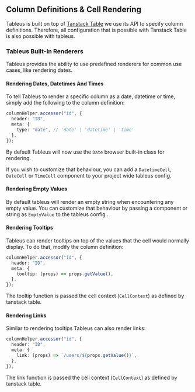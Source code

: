 ## Column Definitions & Cell Rendering

Tableus is built on top of [Tanstack Table](https://tanstack.com/table/v8/) we
use its API to specify column definitions. Therefore, all configuration that is
possible with Tanstack Table is also possible with tableus.

### Tableus Built-In Renderers

Tableus provides the ability to use predefined renderers for common use cases,
like rendering dates.

#### Rendering Dates, Datetimes And Times

To tell Tableus to render a specific column as a date, datetime or time, simply
add the following to the column definition:

```typescript
columnHelper.accessor("id", {
  header: "ID",
  meta: {
    type: "date", // 'date' | 'datetime' | 'time'
  },
});
```

By default Tableus will now use the `Date` browser built-in class for
rendering.

If you wish to customize that behaviour, you can add a `DatetimeCell`,
`DateCell` or `TimeCell` component to your project wide tableus config.

#### Rendering Empty Values

By default tableus will render an empty string when encountering any empty
value. You can customize that behaviour by passing a component or string as
`EmptyValue` to the tableus config .

#### Rendering Tooltips

Tableus can render tooltips on top of the values that the cell would normally
display. To do that, modify the column definition:

```typescript
columnHelper.accessor("id", {
  header: "ID",
  meta: {
    tooltip: (props) => props.getValue(),
  },
});
```

The tooltip function is passed the cell context (`CellContext`) as defined by tanstack table.

#### Rendering Links

Similar to rendering tooltips Tableus can also render links:

```typescript
columnHelper.accessor("id", {
  header: "ID",
  meta: {
    link: (props) => `/users/${props.getValue()}`,
  },
});
```

The link function is passed the cell context (`CellContext`) as defined by tanstack table.
